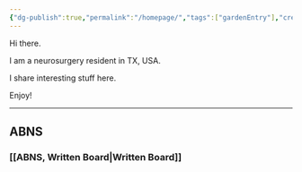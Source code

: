 ```yaml
---
{"dg-publish":true,"permalink":"/homepage/","tags":["gardenEntry"],"created":"","updated":""}
---
```



Hi there.

I am a neurosurgery resident in TX, USA.

I share interesting stuff here.

Enjoy!

---

## ABNS
### [[ABNS, Written Board\|Written Board]]
